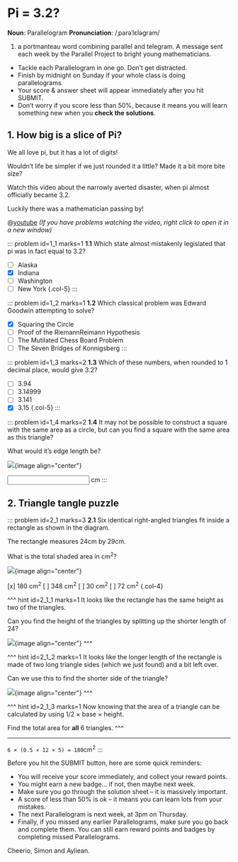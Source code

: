 # Pi = 3.2?

<div class="dictionary">

__Noun__: Parallelogram
__Pronunciation__: /ˌparəˈlɛləɡram/

1. a portmanteau word combining parallel and telegram. A message sent each
week by the Parallel Project to bright young mathematicians.

</div>

*	Tackle each Parallelogram in one go. Don’t get distracted.
*	Finish by midnight on Sunday if your whole class is doing parallelograms.
*	Your score & answer sheet will appear immediately after you hit SUBMIT.
*	Don’t worry if you score less than 50%, because it means you will learn something new when you __check the solutions__.


## 1. How big is a slice of Pi?

We all love pi, but it has a lot of digits!  

Wouldn’t life be simpler if we just rounded it a little? Made it a bit more bite size?  

Watch this video about the narrowly averted disaster, when pi almost officially became 3.2.  

Luckily there was a mathematician passing by!

@[youtube](bFNjA9LOPsg?rel=0) _(If you have problems watching the video, right click to open it in a new window)_

::: problem id=1_1 marks=1
__1.1__ Which state almost mistakenly legislated that pi was in fact equal to 3.2?

* [ ] Alaska
* [x] Indiana
* [ ] Washington
* [ ] New York
{.col-5}
:::

::: problem id=1_2 marks=1
__1.2__ Which classical problem was Edward Goodwin attempting to solve?

* [x] Squaring the Circle
* [ ] Proof of the RiemannReimann Hypothesis
* [ ] The Mutilated Chess Board Problem
* [ ] The Seven Bridges of Konnigsberg
:::

::: problem id=1_3 marks=2
__1.3__ Which of these numbers, when rounded to 1 decimal place, would give 3.2?

* [ ] 3.94
* [ ] 3.14999
* [ ] 3.141
* [x] 3.15
{.col-5}
:::

::: problem id=1_4 marks=2
__1.4__ It may not be possible to construct a square with the same area as a circle, but can you find a square with the same area as this triangle?  

What would it’s edge length be?  

![](/resources/6-20-pi/1_4-right-angle.png){image align="center"}

<input type="number" solution="6"/> cm
:::


## 2. Triangle tangle puzzle
<!--- 2015 () --->

::: problem id=2_1 marks=3
__2.1__ Six identical right-angled triangles fit inside a rectangle as shown in the diagram.  

The rectangle measures 24cm by 29cm.  

What is the total shaded area in cm<sup>2</sup>?

![](/resources/6-20-pi/2-triangle-puzzle.png){image align="center"}

[x] 180 cm<sup>2</sup>
[ ] 348 cm<sup>2</sup>
[ ] 30 cm<sup>2</sup>
[ ] 72 cm<sup>2</sup>
{.col-4}

^^^ hint id=2_1_1 marks=1
It looks like the rectangle has the same height as two of the triangles.  

Can you find the height of the triangles by splitting up the shorter length of 24?  

![](/resources/6-20-pi/2-triangle-puzzle-hint1.png){image align="center"}
^^^

^^^ hint id=2_1_2 marks=1
It looks like the longer length of the rectangle is made of two long triangle sides (which we just found) and a bit left over.   

Can we use this to find the shorter side of the triangle?  

![](/resources/6-20-pi/2-triangle-puzzle-hint2.png){image align="center"}
^^^

^^^ hint id=2_1_3 marks=1
Now knowing that the area of a triangle can be calculated by using 1/2 × base × height.  

Find the total area for __all__ 6 triangles.
^^^

---

`6 × (0.5 × 12 × 5) = 180`cm<sup>2</sup>
:::


Before you hit the SUBMIT button, here are some quick reminders:

*	You will receive your score immediately, and collect your reward points.
*	You might earn a new badge... if not, then maybe next week.
*	Make sure you go through the solution sheet – it is massively important.
*	A score of less than 50% is ok – it means you can learn lots from your mistakes.
*	The next Parallelogram is next week, at 3pm on Thursday.
*	Finally, if you missed any earlier Parallelograms, make sure you go back and complete them. You can still earn reward points and badges by completing missed Parallelograms.

Cheerio,
Simon and Ayliean.